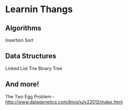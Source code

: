 # Learnin Thangs

## Algorithms

Insertion Sort

## Data Structures

Linked List
Trie
Binary Tree

## And more!

The Two Egg Problem - http://www.datagenetics.com/blog/july22012/index.html
